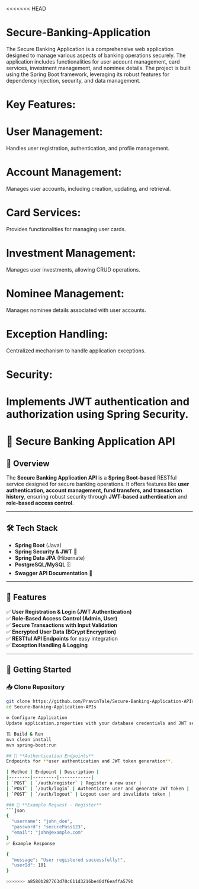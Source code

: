 <<<<<<< HEAD
# Secure-Banking-Application

The Secure Banking Application is a comprehensive web application designed to manage various aspects of banking operations securely. The application includes functionalities for user account management, card services, investment management, and nominee details. The project is built using the Spring Boot framework, leveraging its robust features for dependency injection, security, and data management.

# Key Features:

 # User Management: 
 Handles user registration, authentication, and profile management.
  # Account Management: 
  Manages user accounts, including creation, updating, and retrieval.
  # Card Services: 
  Provides functionalities for managing user cards.
  # Investment Management: 
  Manages user investments, allowing CRUD operations.
  # Nominee Management: 
  Manages nominee details associated with user accounts.
  # Exception Handling: 
  Centralized mechanism to handle application exceptions.
  # Security: 
  Implements JWT authentication and authorization using Spring Security.
=======
# 🚀 Secure Banking Application API  

## 📌 Overview  
The **Secure Banking Application API** is a **Spring Boot-based** RESTful service designed for secure banking operations. It offers features like **user authentication, account management, fund transfers, and transaction history**, ensuring robust security through **JWT-based authentication** and **role-based access control**.  

---

## 🛠️ Tech Stack  
- **Spring Boot** (Java)  
- **Spring Security & JWT** 🔐  
- **Spring Data JPA** (Hibernate)  
- **PostgreSQL/MySQL** 🗄️  
- **Swagger API Documentation** 📄   

---

## 🎯 Features  
✅ **User Registration & Login (JWT Authentication)**  
✅ **Role-Based Access Control (Admin, User)**  
✅ **Secure Transactions with Input Validation**  
✅ **Encrypted User Data (BCrypt Encryption)**  
✅ **RESTful API Endpoints** for easy integration  
✅ **Exception Handling & Logging**  

---

## 🚀 Getting Started  

### 📥 Clone Repository  
```bash
git clone https://github.com/PravinTale/Secure-Banking-Application-APIs
cd Secure-Banking-Application-APIs

⚙️ Configure Application
Update application.properties with your database credentials and JWT settings.

🏗️ Build & Run
mvn clean install  
mvn spring-boot:run

## 🔑 **Authentication Endpoints**  
Endpoints for **user authentication and JWT token generation**.  

| Method | Endpoint | Description |
|--------|---------|------------|
| `POST` | `/auth/register` | Register a new user |
| `POST` | `/auth/login` | Authenticate user and generate JWT token |
| `POST` | `/auth/logout` | Logout user and invalidate token |

### 📝 **Example Request - Register**  
```json
{
  "username": "john_doe",
  "password": "securePass123",
  "email": "john@example.com"
}
✅ Example Response

{
  "message": "User registered successfully!",
  "userId": 101
}  

>>>>>>> a8580b287763d70c611d3216be40df6eaffa579b

